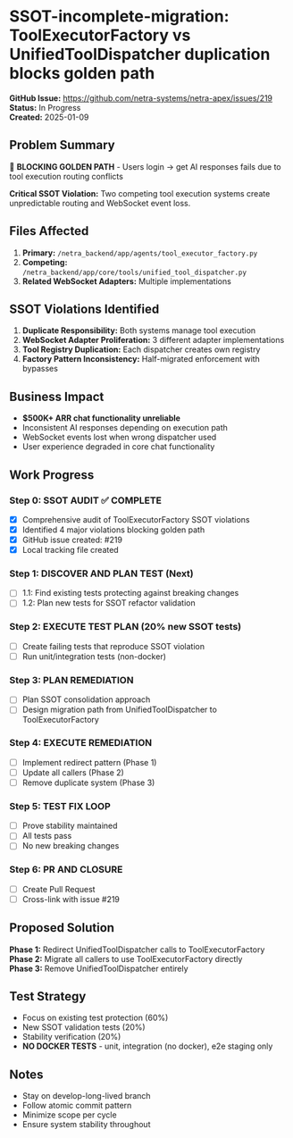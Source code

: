 # SSOT-incomplete-migration: ToolExecutorFactory vs UnifiedToolDispatcher duplication blocks golden path

**GitHub Issue:** https://github.com/netra-systems/netra-apex/issues/219  
**Status:** In Progress  
**Created:** 2025-01-09  

## Problem Summary
🚨 **BLOCKING GOLDEN PATH** - Users login → get AI responses fails due to tool execution routing conflicts

**Critical SSOT Violation:** Two competing tool execution systems create unpredictable routing and WebSocket event loss.

## Files Affected
1. **Primary:** `/netra_backend/app/agents/tool_executor_factory.py`
2. **Competing:** `/netra_backend/app/core/tools/unified_tool_dispatcher.py`
3. **Related WebSocket Adapters:** Multiple implementations

## SSOT Violations Identified
1. **Duplicate Responsibility:** Both systems manage tool execution
2. **WebSocket Adapter Proliferation:** 3 different adapter implementations  
3. **Tool Registry Duplication:** Each dispatcher creates own registry
4. **Factory Pattern Inconsistency:** Half-migrated enforcement with bypasses

## Business Impact
- **$500K+ ARR chat functionality unreliable**
- Inconsistent AI responses depending on execution path
- WebSocket events lost when wrong dispatcher used
- User experience degraded in core chat functionality

## Work Progress

### Step 0: SSOT AUDIT ✅ COMPLETE
- [x] Comprehensive audit of ToolExecutorFactory SSOT violations
- [x] Identified 4 major violations blocking golden path
- [x] GitHub issue created: #219
- [x] Local tracking file created

### Step 1: DISCOVER AND PLAN TEST (Next)
- [ ] 1.1: Find existing tests protecting against breaking changes
- [ ] 1.2: Plan new tests for SSOT refactor validation

### Step 2: EXECUTE TEST PLAN (20% new SSOT tests)
- [ ] Create failing tests that reproduce SSOT violation
- [ ] Run unit/integration tests (non-docker)

### Step 3: PLAN REMEDIATION
- [ ] Plan SSOT consolidation approach
- [ ] Design migration path from UnifiedToolDispatcher to ToolExecutorFactory

### Step 4: EXECUTE REMEDIATION
- [ ] Implement redirect pattern (Phase 1)
- [ ] Update all callers (Phase 2) 
- [ ] Remove duplicate system (Phase 3)

### Step 5: TEST FIX LOOP
- [ ] Prove stability maintained
- [ ] All tests pass
- [ ] No new breaking changes

### Step 6: PR AND CLOSURE
- [ ] Create Pull Request
- [ ] Cross-link with issue #219

## Proposed Solution
**Phase 1:** Redirect UnifiedToolDispatcher calls to ToolExecutorFactory  
**Phase 2:** Migrate all callers to use ToolExecutorFactory directly  
**Phase 3:** Remove UnifiedToolDispatcher entirely

## Test Strategy
- Focus on existing test protection (60%)
- New SSOT validation tests (20%)  
- Stability verification (20%)
- **NO DOCKER TESTS** - unit, integration (no docker), e2e staging only

## Notes
- Stay on develop-long-lived branch
- Follow atomic commit pattern
- Minimize scope per cycle
- Ensure system stability throughout